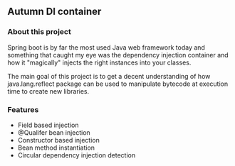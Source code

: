 ## Autumn DI container

### About this project
Spring boot is by far the most used Java web framework today and
something that caught my eye was the dependency injection
container and how it "magically" injects the right instances 
into your classes.

The main goal of this project is to get a decent understanding
of how java.lang.reflect package can be used to manipulate bytecode
at execution time to create new libraries.

### Features
* Field based injection
* @Qualifer bean injection  
* Constructor based injection
* Bean method instantiation
* Circular dependency injection detection